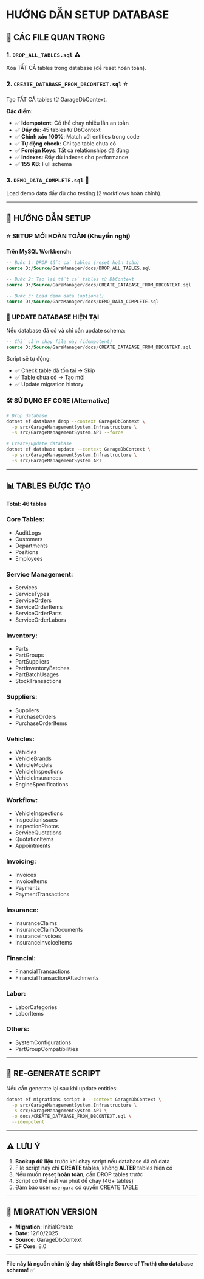 # HƯỚNG DẪN SETUP DATABASE

## 📁 CÁC FILE QUAN TRỌNG

### 1. **`DROP_ALL_TABLES.sql`** ⚠️
Xóa TẤT CẢ tables trong database (để reset hoàn toàn).

### 2. **`CREATE_DATABASE_FROM_DBCONTEXT.sql`** ⭐
Tạo TẤT CẢ tables từ GarageDbContext.

**Đặc điểm:**
- ✅ **Idempotent**: Có thể chạy nhiều lần an toàn
- ✅ **Đầy đủ**: 45 tables từ DbContext
- ✅ **Chính xác 100%**: Match với entities trong code
- ✅ **Tự động check**: Chỉ tạo table chưa có
- ✅ **Foreign Keys**: Tất cả relationships đã đúng
- ✅ **Indexes**: Đầy đủ indexes cho performance
- ✅ **155 KB**: Full schema

### 3. **`DEMO_DATA_COMPLETE.sql`** 🎯
Load demo data đầy đủ cho testing (2 workflows hoàn chỉnh).

---

## 🚀 HƯỚNG DẪN SETUP

### ⭐ SETUP MỚI HOÀN TOÀN (Khuyến nghị)

**Trên MySQL Workbench:**

```sql
-- Bước 1: DROP tất cả tables (reset hoàn toàn)
source D:/Source/GaraManager/docs/DROP_ALL_TABLES.sql

-- Bước 2: Tạo lại tất cả tables từ DbContext
source D:/Source/GaraManager/docs/CREATE_DATABASE_FROM_DBCONTEXT.sql

-- Bước 3: Load demo data (optional)
source D:/Source/GaraManager/docs/DEMO_DATA_COMPLETE.sql
```

### 🔄 UPDATE DATABASE HIỆN TẠI

Nếu database đã có và chỉ cần update schema:

```sql
-- Chỉ cần chạy file này (idempotent)
source D:/Source/GaraManager/docs/CREATE_DATABASE_FROM_DBCONTEXT.sql
```

Script sẽ tự động:
- ✅ Check table đã tồn tại → Skip
- ✅ Table chưa có → Tạo mới
- ✅ Update migration history

### 🛠️ SỬ DỤNG EF CORE (Alternative)

```bash
# Drop database
dotnet ef database drop --context GarageDbContext \
  -p src/GarageManagementSystem.Infrastructure \
  -s src/GarageManagementSystem.API --force

# Create/Update database
dotnet ef database update --context GarageDbContext \
  -p src/GarageManagementSystem.Infrastructure \
  -s src/GarageManagementSystem.API
```

---

## 📊 TABLES ĐƯỢC TẠO

**Total: 46 tables**

### Core Tables:
- AuditLogs
- Customers
- Departments
- Positions
- Employees

### Service Management:
- Services
- ServiceTypes
- ServiceOrders
- ServiceOrderItems
- ServiceOrderParts
- ServiceOrderLabors

### Inventory:
- Parts
- PartGroups
- PartSuppliers
- PartInventoryBatches
- PartBatchUsages
- StockTransactions

### Suppliers:
- Suppliers
- PurchaseOrders
- PurchaseOrderItems

### Vehicles:
- Vehicles
- VehicleBrands
- VehicleModels
- VehicleInspections
- VehicleInsurances
- EngineSpecifications

### Workflow:
- VehicleInspections
- InspectionIssues
- InspectionPhotos
- ServiceQuotations
- QuotationItems
- Appointments

### Invoicing:
- Invoices
- InvoiceItems
- Payments
- PaymentTransactions

### Insurance:
- InsuranceClaims
- InsuranceClaimDocuments
- InsuranceInvoices
- InsuranceInvoiceItems

### Financial:
- FinancialTransactions
- FinancialTransactionAttachments

### Labor:
- LaborCategories
- LaborItems

### Others:
- SystemConfigurations
- PartGroupCompatibilities

---

## 🔄 RE-GENERATE SCRIPT

Nếu cần generate lại sau khi update entities:

```bash
dotnet ef migrations script 0 --context GarageDbContext \
  -p src/GarageManagementSystem.Infrastructure \
  -s src/GarageManagementSystem.API \
  -o docs/CREATE_DATABASE_FROM_DBCONTEXT.sql \
  --idempotent
```

---

## ⚠️ LƯU Ý

1. **Backup dữ liệu** trước khi chạy script nếu database đã có data
2. File script này chỉ **CREATE tables**, không **ALTER** tables hiện có
3. Nếu muốn **reset hoàn toàn**, cần DROP tables trước
4. Script có thể mất vài phút để chạy (46+ tables)
5. Đảm bảo user `usergara` có quyền CREATE TABLE

---

## 📝 MIGRATION VERSION

- **Migration**: InitialCreate
- **Date**: 12/10/2025
- **Source**: GarageDbContext
- **EF Core**: 8.0

---

**File này là nguồn chân lý duy nhất (Single Source of Truth) cho database schema!** ✅

